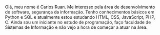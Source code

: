 Olá, meu nome é Carlos Ruan.
Me interesso pela área de desenvolvimento de software, segurança da informação.
Tenho conhecimentos básicos em Python e SQL e atualmente estou estudando HTML, CSS, JavaScript, PHP, C.
Ainda sou um iniciante no estudo de programação, faço faculdade de Sistemas de Informação e não vejo a hora de começar a atuar na área.
